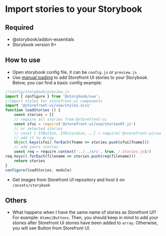 # Import stories to your Storybook

## Required

- @storybook/addon-essentials
- Storybook version 6+

## How to use

- Open storybook config file, it can be `config.js` or `preview.js`
- Use [manual loading](https://storybook.js.org/docs/basics/writing-stories/#loading-stories) to add Storefront UI stories to your Storybook. Below, you can find a basic config example:

``` js
//config/storybook/preview.js
import { configure } from '@storybook/vue';
//import styles for storefront-ui components
import '@storefront-ui/vue/styles.scss'
function loadStories () {
    const stories = []
    // require all stories from @storefront-ui
    const sfui = require('@storefront-ui/vue/storiesOf.js')
    // or selected stories
    // const { SfButton, SfAccordion, … } = require('@storefront-ui/vue/storiesOf.js')
    // add it to Array
    Object.keys(sfui).forEach(fname => stories.push(sfui[fname]))
    // add yours stories
    const req = require.context('../../src', true, /.stories.js$/)
req.keys().forEach(filename => stories.push(req(filename)))
    return stories
}
configure(loadStories, module)
``` 

- Get images from Storefront UI repository and host it on `/assets/storybook`

## Others

- What happens when I have the same name of stories as Storefront UI? For example: `Atoms|Buttons`. Then, you should keep in mind to add your stories after Storefront UI stories have been added to `array`. Otherwise, you will see Button from Storefront UI.
